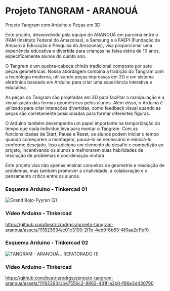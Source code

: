 
# Projeto TANGRAM - ARANOUÁ

Projeto Tangram com Arduino e Peças em 3D

Este projeto, desenvolvido pela equipe do ARANOUÁ em parceria entre o IFAM (Instituto Federal do Amazonas), a Samsung e a FAEPI (Fundação de Amparo à Educação e Pesquisa do Amazonas), visa proporcionar uma experiência educativa e divertida para crianças na faixa etária de 10 anos, especificamente alunos do quinto ano.

O Tangram é um quebra-cabeça chinês tradicional composto por sete peças geométricas. Nossa abordagem combina a tradição do Tangram com a tecnologia moderna, utilizando peças impressas em 3D e um sistema eletrônico baseado em Arduino para criar uma experiência interativa e educativa.

As peças do Tangram são projetadas em 3D para facilitar a manipulação e a visualização das formas geométricas pelos alunos. Além disso, o Arduino é utilizado para criar interações divertidas, como feedback visual quando as peças são corretamente posicionadas para formar diferentes figuras.

O Arduino também desempenha um papel importante na temporização do tempo que cada indivíduo leva para montar o Tangram. Com as funcionalidades de Start, Pause e Reset, os alunos podem iniciar o tempo quando começarem a montagem, pausá-lo se necessário e reiniciá-lo conforme desejado. Isso adiciona um elemento de desafio e competição ao projeto, incentivando os alunos a melhorarem suas habilidades de resolução de problemas e coordenação motora.

Este projeto visa não apenas ensinar conceitos de geometria e resolução de problemas, mas também promover a criatividade, a colaboração e o pensamento crítico entre os alunos.

### Esquema Arduino - Tinkercad 01
![Grand Bojo-Fyyran (2)](https://github.com/beatrizrodrgss/projeto-tangram-aranoua/assets/111823934/49607bcb-d45a-499d-ac0a-858d52700ee4)

### Vídeo Arduino - Tinkercad
https://github.com/beatrizrodrgss/projeto-tangram-aranoua/assets/111823934/e01c3100-2f1b-4eb9-8b63-4f0aa2c1fef0

### Esquema Arduino - Tinkercad 02
![TANGRAM - ARANOUÁ _ REFATORADO (1)](https://github.com/beatrizrodrgss/projeto-tangram-aranoua/assets/111823934/f5d795c8-6e91-4ab4-a17f-4272ccf315c8)

### Vídeo Arduino - Tinkercad
https://github.com/beatrizrodrgss/projeto-tangram-aranoua/assets/111823934/be7556c2-8862-441f-a2b0-f96e3d430790


